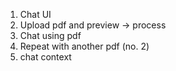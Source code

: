 1. Chat UI
2. Upload pdf and preview -> process
3. Chat using pdf
4. Repeat with another pdf (no. 2)
5. chat context